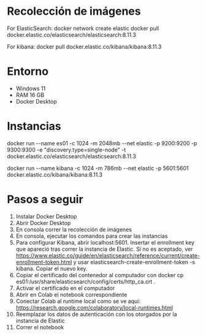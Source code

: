 # Recolección de imágenes
For ElasticSearch:
docker network create elastic
docker pull docker.elastic.co/elasticsearch/elasticsearch:8.11.3

For kibana:
docker pull docker.elastic.co/kibana/kibana:8.11.3

# Entorno 
* Windows 11
* RAM 16 GB
* Docker Desktop

# Instancias
docker run --name es01 -c 1024 -m 2048mb --net elastic -p 9200:9200 -p 9300:9300 -e "discovery.type=single-node" -t docker.elastic.co/elasticsearch/elasticsearch:8.11.3

docker run --name kibana -c 1024 -m 786mb --net elastic -p 5601:5601 docker.elastic.co/kibana/kibana:8.11.3

# Pasos a seguir

1. Instalar Docker Desktop
2. Abrir Docker Desktop
3. En consola correr la recolección de imágenes
4. En consola, ejecutar los comandos para crear las instancias
5. Para configurar Kibana, abrir localhost:5601. Insertar el enrollment key que apareció tras correr la instancia de Elastic. Si no es aceptado, ver https://www.elastic.co/guide/en/elasticsearch/reference/current/create-enrollment-token.html y usar elasticsearch-create-enrollment-token -s kibana. Copiar el nuevo key.
6. Copiar el certificado del contenedor al computador con docker cp es01:/usr/share/elasticsearch/config/certs/http_ca.crt .
7. Activar el certificado en el computador
8. Abrir en Colab el notebook correspondiente
9. Conectar Colab al runtime local como se ve aquí: https://research.google.com/colaboratory/local-runtimes.html
10. Reemplazar los datos de autenticación con los otorgados por la instancia de Elastic
11. Correr el notebook

